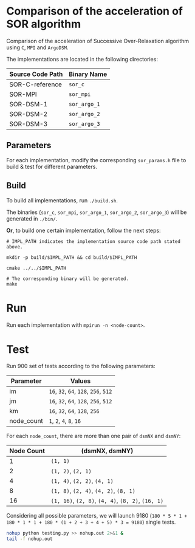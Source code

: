 # Comparison of the acceleration of SOR algorithm

Comparison of the acceleration of Successive Over-Relaxation algorithm using `C`, `MPI` and `ArgoDSM`.

The implementations are located in the following directories:

| Source Code Path | Binary Name |
|---|---|
| SOR-C-reference | `sor_c` |
| SOR-MPI | `sor_mpi` |
| SOR-DSM-1 | `sor_argo_1` |
| SOR-DSM-2 | `sor_argo_2` |
| SOR-DSM-3 | `sor_argo_3` |

## Parameters

For each implementation, modify the corresponding `sor_params.h` file to build & test for different parameters.

## Build

To build all implementations, run `./build.sh`.

The binaries (`sor_c`, `sor_mpi`, `sor_argo_1`, `sor_argo_2`, `sor_argo_3`) will be generated in `./bin/`.

**Or**, to build one certain implementation, follow the next steps:

```
# IMPL_PATH indicates the implementation source code path stated above.

mkdir -p build/$IMPL_PATH && cd build/$IMPL_PATH

cmake ../../$IMPL_PATH

# The corresponding binary will be generated.
make
```

# Run

Run each implementation with `mpirun -n <node-count>`.

# Test

Run 900 set of tests according to the following parameters:

| Parameter | Values |
|---|---|
| im | `16`, `32`, `64`, `128`, `256`, `512` |
| jm | `16`, `32`, `64`, `128`, `256`, `512` |
| km | `16`, `32`, `64`, `128`, `256` |
| node_count | `1`, `2`, `4`, `8`, `16` |

For each `node_count`, there are more than one pair of `dsmNX` and `dsmNY`:

| Node Count | (dsmNX, dsmNY) |
|---|---|
| 1 | `(1, 1)` |
| 2 | `(1, 2)`, `(2, 1)` |
| 4 | `(1, 4)`, `(2, 2)`, `(4, 1)` |
| 8 | `(1, 8)`, `(2, 4)`, `(4, 2)`, `(8, 1)` |
| 16 | `(1, 16)`, `(2, 8)`, `(4, 4)`, `(8, 2)`, `(16, 1)` |

Considering all possible parameters, we will launch
9180 (`180 * 5 * 1 + 180 * 1 * 1 + 180 * (1 + 2 + 3 + 4 + 5) * 3 = 9180`) single tests.

```bash
nohup python testing.py >> nohup.out 2>&1 &
tail -f nohup.out
```
